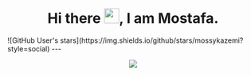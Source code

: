 <h1 align="center"> Hi there <img src="https://c.tenor.com/Wx9IEmZZXSoAAAAi/hi.gif" width="30px"/>, I am Mostafa. </h1>
![GitHub User's stars](https://img.shields.io/github/stars/mossykazemi?style=social)
---
<p align="center">
 <a href="https://www.linkedin.com/in/mostafa-kazemi/" target="_blank">
  <img src="https://img.icons8.com/fluent/48/000000/linkedin.png" />
 </a>
